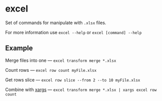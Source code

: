 # excel

Set of commands for manipulate with `.xlsx` files.

For more information use `excel --help` or `excel [command] --help`

## Example

Merge files into one — `excel transform merge *.xlsx`

Count rows — `excel row count myFile.xlsx`

Get rows slice — `excel row slice --from 2 --to 10 myFile.xlsx`

Combine with [xargs](https://en.wikipedia.org/wiki/Xargs) —   `excel transform merge *.xlsx | xargs excel row count`
